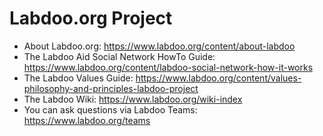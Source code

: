 # Labdoo.org Project 

  + About Labdoo.org: https://www.labdoo.org/content/about-labdoo
  + The Labdoo Aid Social Network HowTo Guide: https://www.labdoo.org/content/labdoo-social-network-how-it-works
  + The Labdoo Values Guide: https://www.labdoo.org/content/values-philosophy-and-principles-labdoo-project
  + The Labdoo Wiki: https://www.labdoo.org/wiki-index
  + You can ask questions via Labdoo Teams: https://www.labdoo.org/teams
